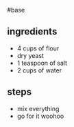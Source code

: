 #base

## ingredients

- 4 cups of flour
- dry yeast
- 1 teaspoon of salt
- 2 cups of water

## steps

- mix everything
- go for it woohoo